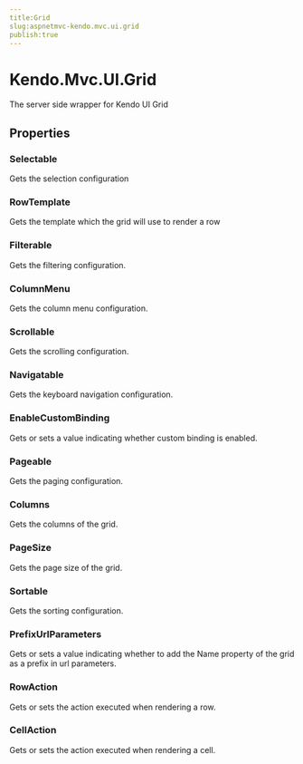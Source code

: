 ```yaml
---
title:Grid
slug:aspnetmvc-kendo.mvc.ui.grid
publish:true
---
```


# Kendo.Mvc.UI.Grid
The server side wrapper for Kendo UI Grid


## Properties
### Selectable
Gets the selection configuration
### RowTemplate
Gets the template which the grid will use to render a row
### Filterable
Gets the filtering configuration.
### ColumnMenu
Gets the column menu configuration.
### Scrollable
Gets the scrolling configuration.
### Navigatable
Gets the keyboard navigation configuration.
### EnableCustomBinding
Gets or sets a value indicating whether custom binding is enabled.
### Pageable
Gets the paging configuration.
### Columns
Gets the columns of the grid.
### PageSize
Gets the page size of the grid.
### Sortable
Gets the sorting configuration.
### PrefixUrlParameters
Gets or sets a value indicating whether to add the Name property of the grid as a prefix in url parameters.
### RowAction
Gets or sets the action executed when rendering a row.
### CellAction
Gets or sets the action executed when rendering a cell.




